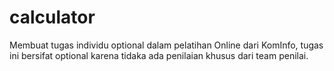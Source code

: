 # calculator
Membuat tugas individu optional dalam pelatihan Online dari KomInfo, tugas ini bersifat optional karena tidaka ada penilaian khusus dari team penilai. 

